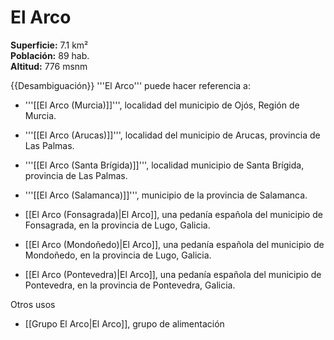 # El Arco

**Superficie:** 7.1 km²  
**Población:** 89 hab.  
**Altitud:** 776 msnm  

{{Desambiguación}}
'''El Arco''' puede hacer referencia a:

* '''[[El Arco (Murcia)]]''', localidad del municipio de Ojós, Región de Murcia.
* '''[[El Arco (Arucas)]]''', localidad del municipio de Arucas, provincia de Las Palmas.
* '''[[El Arco (Santa Brígida)]]''', localidad municipio de Santa Brígida, provincia de Las Palmas.
* '''[[El Arco (Salamanca)]]''', municipio de la provincia de Salamanca.


* [[El Arco (Fonsagrada)|El Arco]], una pedanía española del municipio de Fonsagrada, en la provincia de Lugo, Galicia.
* [[El Arco (Mondoñedo)|El Arco]], una pedanía española del municipio de Mondoñedo, en la provincia de Lugo, Galicia.
* [[El Arco (Pontevedra)|El Arco]], una pedanía española del municipio de Pontevedra, en la provincia de Pontevedra, Galicia.

Otros usos

* [[Grupo El Arco|El Arco]], grupo de alimentación